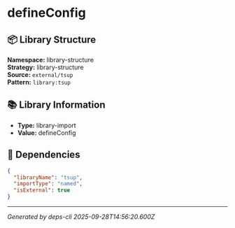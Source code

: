 # defineConfig

## 📦 Library Structure

**Namespace:** library-structure  
**Strategy:** library-structure  
**Source:** `external/tsup`  
**Pattern:** `library:tsup`

## 📚 Library Information

- **Type:** library-import
- **Value:** defineConfig

## 🔗 Dependencies

```json
{
  "libraryName": "tsup",
  "importType": "named",
  "isExternal": true
}
```

---
*Generated by deps-cli 2025-09-28T14:56:20.600Z*

